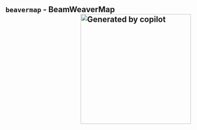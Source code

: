 ## `beavermap` - BeamWeaverMap <img src="./static/beavermap.png" width="300" align="right" alt="Generated by copilot">


